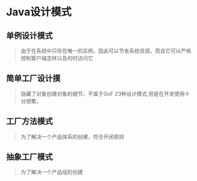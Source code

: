 # Java设计模式

## 单例设计模式
> 由于在系统中只存在唯一的实例，因此可以节省系统资源，而且它可以严格控制客户端怎样以及何时访问它

## 简单工厂设计摸
> 隐藏了对象创建对象的细节，不属于GoF 23种设计模式,但是在开发使用十分频繁，

## 工厂方法模式
> 为了解决一个产品体系的创建，符合开闭原则


## 抽象工厂模式
> 为了解决一个产品组的创建